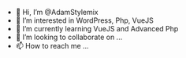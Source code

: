 - 👋 Hi, I’m @AdamStylemix
- 👀 I’m interested in WordPress, Php, VueJS
- 🌱 I’m currently learning VueJS and Advanced Php
- 💞️ I’m looking to collaborate on ...
- 📫 How to reach me ...

<!---
AdamStylemix/AdamStylemix is a ✨ special ✨ repository because its `README.md` (this file) appears on your GitHub profile.
You can click the Preview link to take a look at your changes.
--->
